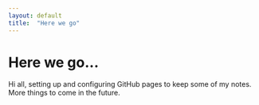 ```yaml
---
layout: default
title:  "Here we go"
---
```


# Here we go...

Hi all, setting up and configuring GitHub pages to keep some of my notes. More things to come in the future.